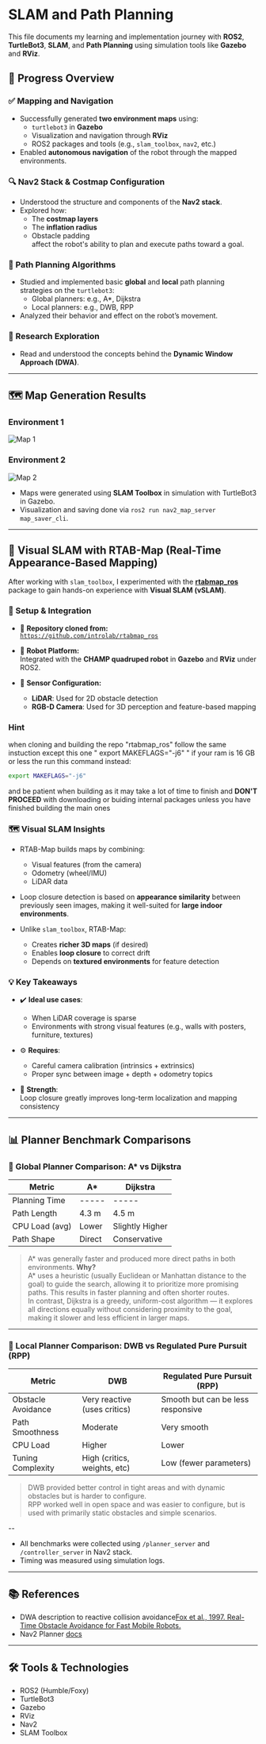 # SLAM and Path Planning

This file documents my learning and implementation journey with **ROS2**, **TurtleBot3**, **SLAM**, and **Path Planning** using simulation tools like **Gazebo** and **RViz**.

## 🚀 Progress Overview

### ✅ Mapping and Navigation
- Successfully generated **two environment maps** using:
  - `turtlebot3` in **Gazebo**
  - Visualization and navigation through **RViz**
  - ROS2 packages and tools (e.g., `slam_toolbox`, `nav2`, etc.)
- Enabled **autonomous navigation** of the robot through the mapped environments.

### 🔍 Nav2 Stack & Costmap Configuration
- Understood the structure and components of the **Nav2 stack**.
- Explored how:
  - The **costmap layers**
  - The **inflation radius**
  - Obstacle padding  
  affect the robot's ability to plan and execute paths toward a goal.

### 🧠 Path Planning Algorithms
- Studied and implemented basic **global** and **local** path planning strategies on the `turtlebot3`:
  - Global planners: e.g., A*, Dijkstra
  - Local planners: e.g., DWB, RPP
- Analyzed their behavior and effect on the robot’s movement.

### 📄 Research Exploration
- Read and understood the concepts behind the **Dynamic Window Approach (DWA)**.

---

## 🗺️ Map Generation Results

### Environment 1
![Map 1](maps/my_map1.png)

### Environment 2
![Map 2](maps/house_map.png)

- Maps were generated using **SLAM Toolbox** in simulation with TurtleBot3 in Gazebo.
- Visualization and saving done via `ros2 run nav2_map_server map_saver_cli`.

---
## 🧠 Visual SLAM with RTAB-Map (Real-Time Appearance-Based Mapping)

After working with `slam_toolbox`, I experimented with the [**rtabmap_ros**](https://github.com/introlab/rtabmap_ros) package to gain hands-on experience with **Visual SLAM (vSLAM)**.

### 🧪 Setup & Integration

- 🔁 **Repository cloned from:**  
  [`https://github.com/introlab/rtabmap_ros`](https://github.com/introlab/rtabmap_ros)

- 🤖 **Robot Platform:**  
  Integrated with the **CHAMP quadruped robot** in **Gazebo** and **RViz** under ROS2.

- 🎥 **Sensor Configuration:**  
  - **LiDAR**: Used for 2D obstacle detection  
  - **RGB-D Camera**: Used for 3D perception and feature-based mapping
### Hint
when cloning and building the repo "rtabmap_ros" follow the same instuction except this one " export MAKEFLAGS="-j6" " if your ram is 16 GB or less the run this command instead:
```bash
export MAKEFLAGS="-j6"
```
and be patient when building as it may take a lot of time to finish and **DON'T PROCEED** with downloading or buiding internal packages unless you have finished building the main ones

### 🗺️ Visual SLAM Insights

- RTAB-Map builds maps by combining:
  - Visual features (from the camera)
  - Odometry (wheel/IMU)
  - LiDAR data

- Loop closure detection is based on **appearance similarity** between previously seen images, making it well-suited for **large indoor environments**.

- Unlike `slam_toolbox`, RTAB-Map:
  - Creates **richer 3D maps** (if desired)
  - Enables **loop closure** to correct drift
  - Depends on **textured environments** for feature detection

### 💡 Key Takeaways

- ✔️ **Ideal use cases**:
  - When LiDAR coverage is sparse
  - Environments with strong visual features (e.g., walls with posters, furniture, textures)

- ⚙️ **Requires**:
  - Careful camera calibration (intrinsics + extrinsics)
  - Proper sync between image + depth + odometry topics

- 🔁 **Strength**:  
  Loop closure greatly improves long-term localization and mapping consistency
---
## 📊 Planner Benchmark Comparisons

### 🔁 Global Planner Comparison: A\* vs Dijkstra

| Metric              | A*                | Dijkstra           |
|---------------------|-------------------|--------------------|
| Planning Time       | -----             | -----              |
| Path Length         | 4.3 m             | 4.5 m              |
| CPU Load (avg)      | Lower             | Slightly Higher    |
| Path Shape          | Direct            | Conservative       |

> A* was generally faster and produced more direct paths in both environments.
**Why?**  
A* uses a heuristic (usually Euclidean or Manhattan distance to the goal) to guide the search, allowing it to prioritize more promising paths. This results in faster planning and often shorter routes.  
In contrast, Dijkstra is a greedy, uniform-cost algorithm — it explores all directions equally without considering proximity to the goal, making it slower and less efficient in larger maps.
---

### 🔁 Local Planner Comparison: DWB vs Regulated Pure Pursuit (RPP)

| Metric              | DWB                          | Regulated Pure Pursuit (RPP)       |
|---------------------|------------------------------|------------------------------------|
| Obstacle Avoidance  | Very reactive (uses critics) | Smooth but can be less responsive |
| Path Smoothness     | Moderate                     | Very smooth                        |
| CPU Load            | Higher                       | Lower                              |
| Tuning Complexity   | High (critics, weights, etc) | Low (fewer parameters)             |

> DWB provided better control in tight areas and with dynamic obstacles but is harder to configure.  
> RPP worked well in open space and was easier to configure, but is used with primarily static obstacles and simple scenarios. 

--

- All benchmarks were collected using `/planner_server` and `/controller_server` in Nav2 stack.
- Timing was measured using simulation logs.

---

## 📚 References

- DWA description to reactive collision avoidance[Fox et al., 1997. Real-Time Obstacle Avoidance for Fast Mobile Robots.](https://www.ri.cmu.edu/pub_files/pub1/fox_dieter_1997_1/fox_dieter_1997_1.pdf)
- Nav2 Planner [docs](https://docs.nav2.org/setup_guides/algorithm/select_algorithm.html#selecting-the-algorithm-plugins)

---

## 🛠 Tools & Technologies
- ROS2 (Humble/Foxy)
- TurtleBot3
- Gazebo
- RViz
- Nav2
- SLAM Toolbox
